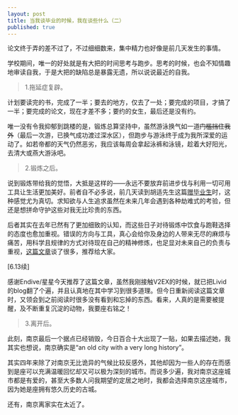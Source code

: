 ```yaml
---
layout: post
title: 当我谈毕业的时候，我在谈些什么（二）
published: true
---
```


论文终于弄的差不过了，不过细细数来，集中精力也好像是前几天发生的事情。

学校期间，唯一的好处就是有大把的时间思考与跑步。思考的时候，也会不知情趣地审读自我，于是大把的缺陷总是暴露无遗，所以说说最近的自我。

> 1.拖延症复辟。

计划要读完的书，完成了一半；要去的地方，仅去了一处；要完成的项目，才搞了一半；要完成的论文，现在才差不多；要约的女生，最后还是没有约。

唯一没有令我抑郁到跳楼的是，锻炼总算坚持中，虽然游泳换气如一道~~门槛挡住我外~~（最后一次游，已换气成功渡过深水区），但跑步与游泳终于成为我所深爱的运动了。如若帝都的天气仍然恶劣，我应该每周会拿起泳裤和泳镜，趁着大好阳光，去清大或燕大游泳吧。

> 2.锻炼之后。

说到锻炼带给我的觉悟，大抵是这样的——永远不要放弃前进步伐与利用一切可用工具让生活更加美好。前者自不必多说，前几天读到胡适先生这篇[赠毕业生](http://site.douban.com/177678/widget/notes/10060932/note/280009175/)时，这种感觉尤为真切。求知欲与人生追求虽然在未来几年会遇到各种劫难式的考验，但还是想拼命守护这些对我无比珍贵的东西。

后者其实在去年已然有了更加细致的认知，而这些日子对待锻炼中饮食与跑鞋选择的态度也愈加重视。错误的方向与工具，真心会给你及身边的人带来无尽的麻烦与痛苦，用科学且规律的方式对待现在自己的精神修炼，也足显对未来自己的负责与重视，[这篇文章](http://livid.v2ex.com/essays/2012/01/24/a-letter-from-26-to-18/)谈了很多，推荐给大家。

[6.13续]

感谢Endive/星星今天推荐了这篇文章，虽然我刚接触V2EX的时候，就已把Livid的blog翻了个遍，并且认真地在其中学习到很多道理。但今日重新阅读这篇文章时，又领会到之前阅读时很多没有看到和忘掉的东西。看来，人真的是需要被提醒，及不断重复沉淀的动物，我要座右铭之！

> 3.离开后。

此刻，南京最后一个据点已经销毁，今日百合十大出现了一贴，如果去描述她，我其实也想说，南京确实是“an old city with a very long history”。

其实四年来除了对南京无比诡异的气候比较反感外，其他却因为一些人的存在而感到是座可以充满温暖回忆却又可以极为深刻的城市。而说多少遍，我对南京这座城市都是有爱的，甚至大多数人问我期望的定居之地时，我都会选择南京这座城市，因为她是座拥有悠久历史的古城。

还有，南京离家实在太近了。


